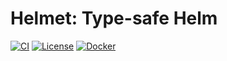 # Helmet: Type-safe Helm

[![CI](https://github.com/shopstic/helmet/actions/workflows/ci.yaml/badge.svg)](https://github.com/shopstic/helmet/actions) [![License](https://img.shields.io/badge/License-Apache%202.0-blue.svg)](https://github.com/shopstic/helmet/blob/main/LICENSE) [![Docker](https://img.shields.io/docker/v/shopstic/helmet?arch=amd64&color=%23ab47bc&label=Docker%20Image&sort=semver)](https://hub.docker.com/repository/docker/shopstic/helmet/tags?page=1&ordering=last_updated&name=1.)
